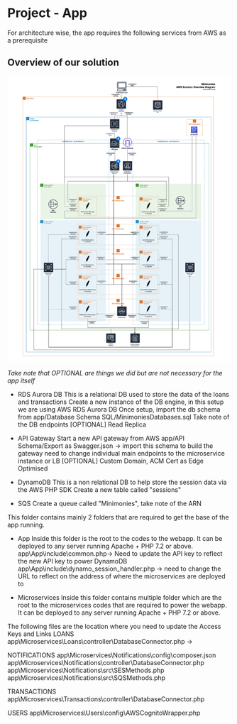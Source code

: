 # Project - App

For architecture wise, the app requires the following services from AWS as a prerequisite

## Overview of our solution
![Solution View](./images/solution-view.png)

*Take note that OPTIONAL are things we did but are not necessary for the app itself*

- RDS Aurora DB
This is a relational DB used to store the data of the loans and transactions
Create a new instance of the DB engine, in this setup we are using AWS RDS Aurora DB
Once setup, import the db schema from app/Database Schema SQL/MinimoniesDatabases.sql
Take note of the DB endpoints
[OPTIONAL] Read Replica

- API Gateway
Start a new API gateway from AWS
app/API Schema/Export as Swagger.json -> import this schema to build the gateway 
need to change individual main endpoints to the microservice instance or LB
[OPTIONAL] Custom Domain, ACM Cert as Edge Optimised

- DynamoDB
This is a non relational DB to help store the session data via the AWS PHP SDK
Create a new table called "sessions"

- SQS
Create a queue called "Minimonies", take note of the ARN


This folder contains mainly 2 folders that are required to get the base of the app running.

- App
Inside this folder is the root to the codes to the webapp. It can be deployed to any server running Apache + PHP 7.2 or above.
app\App\include\common.php-> Need to update the API key to reflect the new API key to power DynamoDB
app\App\include\dynamo_session_handler.php -> need to change the URL to reflect on the address of where the microservices are deployed to

- Microservices
Inside this folder contains multiple folder which are the root to the microservices codes that are required to power the webapp. It can be deployed to any server running Apache + PHP 7.2 or above.

The following files are the location where you need to update the Access Keys and Links
LOANS
app\Microservices\Loans\controller\DatabaseConnector.php -> 

NOTIFICATIONS
app\Microservices\Notifications\config\composer.json
app\Microservices\Notifications\controller\DatabaseConnector.php
app\Microservices\Notifications\src\SESMethods.php
app\Microservices\Notifications\src\SQSMethods.php

TRANSACTIONS
app\Microservices\Transactions\controller\DatabaseConnector.php

USERS
app\Microservices\Users\config\AWSCognitoWrapper.php

